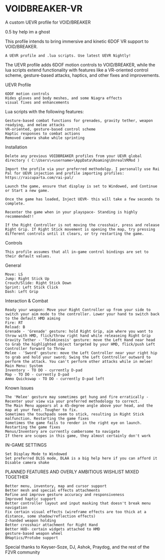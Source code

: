 # VOIDBREAKER-VR
A custom UEVR profile for VOID/BREAKER

0.5 by help im a ghost

This profile intends to bring immersive and kinetic 6DOF VR support to VOID/BREAKER.

    A UEVR profile and .lua scripts. Use latest UEVR Nightly!


The UEVR profile adds 6DOF motion controls to VOID/BREAKER, while the lua scripts extend functionality with features like a VR-oriented control scheme, gesture-based attacks, haptics, and other fixes and improvements.

UEVR Profile

    6DOF motion controls
    Hides gloves and body meshes, and some Niagra effects
    visual fixes and enhancements

    
Lua scripts with the following features:

    Gesture-based combat functions for grenades, gravity tether, weapon readying, and melee attacks
    VR-oriented, gesture-based control scheme
    Haptic responses to combat actions
    Removed camera shake while sprinting
    
    
Installation

    Delete any previous VOIDBREAKER profiles from your UEVR global directory ( C:\Users\<username>\AppData\Roaming\UnrealVRMod )

    Import the profile via your preferred methodolgy. I personally use Rai Pal for UEVR injection and profile importing profiles:
    https://raicuparta.com/rai-pal/

    Launch the game, ensure that display is set to Windowed, and Continue or Start a new game.

    Once the game has loaded, Inject UEVR- this will take a few seconds to complete.

    Recenter the game when in your playspace- Standing is highly recommended!!

    If the Right Controller is not moving the crosshair, press and release Right Grip. If Right Stick movement is opening the map, try pressing different controls until it clears, or try restarting the game.

    
Controls

    This profile assumes that all in-game control bindings are set to their default values.

General

    Move: LS
    Jump: Right Stick Up
    Crouch/Slide: Right Stick Down
    Sprint: Left Stick Click
    Dash: Left Grip

Interaction & Combat

    Ready your weapon: Move your Right Controller up from your side to switch your aim mode to the controller. Lower your hand to switch back to the default HMD aiming
    Fire: RT
    Reload: B
    Grenade - 'Grenade' gesture: hold Right Grip, aim where you want to throw with HMD, flick/throw right hand while releaseing Right Grip
    Gravity Tether - 'Telekinesis' gesture: move the Left Hand near head to Grab the highlighted object targeted by your HMD, flick/push Left Controller forward to Throw
    Melee - 'Sword' gesture: move the Left Controller near your right hip to grab and hold your sword; Swing the Left Conttroller outward to perform the attack. You can't perform other attacks while in melee!
    Main Menu: System
    Inventory - TO DO - currently D-pad
    Map - TO DO - currently D-pad
    Ammo Quickswap - TO DO - currently D-pad left

    
Known Issues

    The 'Melee' gesture may sometimes get hung and fire erratically - Recenter your view via your preferred methodology to correct.
    The Main Menu appears at a 45-degree angle above your head, and the map at your feet. Tougher to fix.
    Sometimes the touchpads seem to stick, resulting in Right Stick malfunction. Restarting the game fixes
    Sometimes the game fails to render in the right eye on launch. Restarting the game fixes
    Menus/Inventory are currently cumbersome to navigate
    If there are scopes in this game, they almost certainly don't work
    

IN-GAME SETTINGS

    Set Display Mode to Windowed
    Set preferred DLSS mode, DLAA is a big help here if you can afford it
    Disable camera shake


PLANNED FEATURES AND OVERLY AMBITIOUS WISHLIST MIXED TOGETHER

    Better menu, inventory, map and cursor support
    Better mesh and special effects attachments
    Refine and improve gesture accuracy and responsiveness
    Improved haptic support
    Better controller layout and input masking that doesn't break menu navigation
    Fix certain visual effects (wireframe effects are too thick at a distance, some shadow/reflection effects)
    2-handed weapon holding
    Better crosshair attachment for Right Hand
    Better HUD- certain widgets attached to HMD
    gesture-based weapon wheel
    BHaptics/Protube support
    

Special thanks to Keyser-Soze, DJ, Ashok, Praydog, and the rest of the F2VR community
